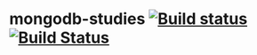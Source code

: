 # mongodb-studies [![Build status](https://ci.appveyor.com/api/projects/status/jqpb86a9p4w3r4j6/branch/master?svg=true)](https://ci.appveyor.com/project/wallymathieu/mongodb-studies/branch/master) [![Build Status](https://travis-ci.org/wallymathieu/mongodb-studies.svg?branch=master)](https://travis-ci.org/wallymathieu/mongodb-studies)
